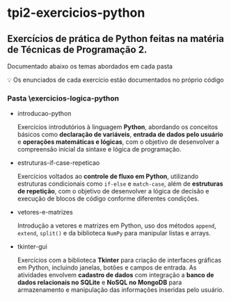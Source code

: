 # tpi2-exercicios-python

## Exercícios de prática de Python feitas na matéria de Técnicas de Programação 2.

Documentado abaixo os temas abordados em cada pasta 

💡 Os enunciados de cada exercício estão documentados no próprio código

### Pasta \exercicios-logica-python

- introducao-python
  
  Exercícios introdutórios à linguagem **Python**, abordando os conceitos básicos como **declaração de variáveis**, **entrada de dados pelo usuário** e **operações matemáticas e lógicas**, com o objetivo de desenvolver a compreensão inicial da sintaxe e lógica de programação.
- estruturas-if-case-repeticao
  
  Exercícios voltados ao **controle de fluxo em Python**, utilizando estruturas condicionais como `if-else` e `match-case`, além de **estruturas de repetição**, com o objetivo de desenvolver a lógica de decisão e execução de blocos de código conforme diferentes condições.
  
- vetores-e-matrizes
  
  Introdução a vetores e matrizes em Python, uso dos métodos `append`, `extend`, `split()` e da biblioteca `NumPy` para manipular listas e arrays.
- tkinter-gui
  
  Exercícios com a biblioteca **Tkinter** para criação de interfaces gráficas em Python, incluindo janelas, botões e campos de entrada. As atividades envolvem **cadastro de dados** com integração a **banco de dados relacionais no SQLite** e **NoSQL no MongoDB** para armazenamento e manipulação das informações inseridas pelo usuário.
